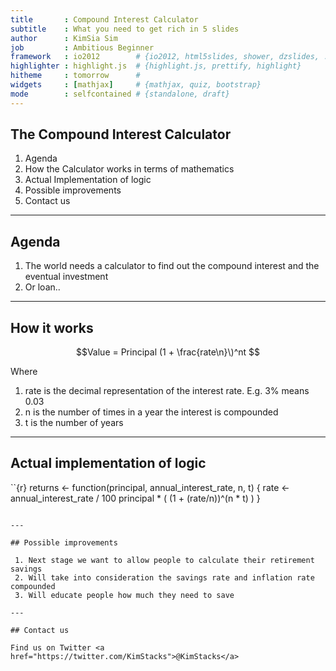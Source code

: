 ```yaml
---
title       : Compound Interest Calculator
subtitle    : What you need to get rich in 5 slides
author      : KimSia Sim
job         : Ambitious Beginner
framework   : io2012        # {io2012, html5slides, shower, dzslides, ...}
highlighter : highlight.js  # {highlight.js, prettify, highlight}
hitheme     : tomorrow      # 
widgets     : [mathjax]     # {mathjax, quiz, bootstrap}
mode        : selfcontained # {standalone, draft}
---
```


## The Compound Interest Calculator

1. Agenda
2. How the Calculator works in terms of mathematics
3. Actual Implementation of logic
4. Possible improvements
5. Contact us

---

## Agenda

1. The world needs a calculator to find out the compound interest and the eventual investment
2. Or loan..

---

## How it works

$$Value = Principal (1 + \frac{rate\n}\)^nt $$

Where 
 1. rate is the decimal representation of the interest rate. E.g. 3% means 0.03
 2. n is the number of times in a year the interest is compounded
 3. t is the number of years

---

## Actual implementation of logic

``{r}
returns <- function(principal, annual_interest_rate, n, t) {
    rate <- annual_interest_rate / 100
    principal * ( (1 + (rate/n))^(n * t) )
}
```

---

## Possible improvements

 1. Next stage we want to allow people to calculate their retirement savings
 2. Will take into consideration the savings rate and inflation rate compounded
 3. Will educate people how much they need to save

---

## Contact us

Find us on Twitter <a href="https://twitter.com/KimStacks">@KimStacks</a>
